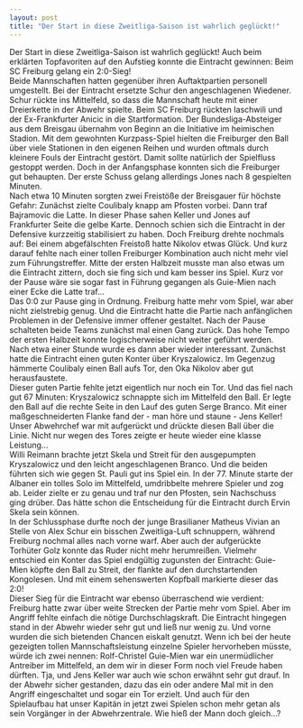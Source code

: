 ```yaml
---
layout: post
title: "Der Start in diese Zweitliga-Saison ist wahrlich geglückt!"
---
```


Der Start in diese Zweitliga-Saison ist wahrlich geglückt! Auch beim erklärten Topfavoriten auf den Aufstieg konnte die Eintracht gewinnen: Beim SC Freiburg gelang ein 2:0-Sieg!  
Beide Mannschaften hatten gegenüber ihren Auftaktpartien personell umgestellt. Bei der Eintracht ersetzte Schur den angeschlagenen Wiedener. Schur rückte ins Mittelfeld, so dass die Mannschaft heute mit einer Dreierkette in der Abwehr spielte. Beim SC Freiburg rückten Iaschwili und der Ex-Frankfurter Anicic in die Startformation. Der Bundesliga-Absteiger aus dem Breisgau übernahm von Beginn an die Initiative im heimischen Stadion. Mit dem gewohnten Kurzpass-Spiel hielten die Freiburger den Ball über viele Stationen in den eigenen Reihen und wurden oftmals durch kleinere Fouls der Eintracht gestört. Damit sollte natürlich der Spielfluss gestoppt werden. Doch in der Anfangsphase konnten sich die Freiburger gut behaupten. Der erste Schuss gelang allerdings Jones nach 8 gespielten Minuten.  
Nach etwa 10 Minuten sorgten zwei Freistöße der Breisgauer für höchste Gefahr: Zunächst zielte Coulibaly knapp am Pfosten vorbei. Dann traf Bajramovic die Latte. In dieser Phase sahen Keller und Jones auf Frankfurter Seite die gelbe Karte. Dennoch schien sich die Eintracht in der Defensive kurzzeitig stabilisiert zu haben. Doch Freiburg drehte nochmals auf: Bei einem abgefälschten Freistoß hatte Nikolov etwas Glück. Und kurz darauf fehlte nach einer tollen Freiburger Kombination auch nicht mehr viel zum Führungstreffer. Mitte der ersten Halbzeit musste man also etwas um die Eintracht zittern, doch sie fing sich und kam besser ins Spiel. Kurz vor der Pause wäre sie sogar fast in Führung gegangen als Guie-Mien nach einer Ecke die Latte traf...  
Das 0:0 zur Pause ging in Ordnung. Freiburg hatte mehr vom Spiel, war aber nicht zielstrebig genug. Und die Eintracht hatte die Partie nach anfänglichen Problemen in der Defensive immer offener gestaltet. Nach der Pause schalteten beide Teams zunächst mal einen Gang zurück. Das hohe Tempo der ersten Halbzeit konnte logischerweise nicht weiter geführt werden. Nach etwa einer Stunde wurde es dann aber wieder interessant. Zunächst hatte die Eintracht einen guten Konter über Kryszalowicz. Im Gegenzug hämmerte Coulibaly einen Ball aufs Tor, den Oka Nikolov aber gut herausfaustete.  
Dieser guten Partie fehlte jetzt eigentlich nur noch ein Tor. Und das fiel nach gut 67 Minuten: Kryszalowicz schnappte sich im Mittelfeld den Ball. Er legte den Ball auf die rechte Seite in den Lauf des guten Serge Branco. Mit einer maßgeschneiderten Flanke fand der - man höre und staune - Jens Keller! Unser Abwehrchef war mit aufgerückt und drückte diesen Ball über die Linie. Nicht nur wegen des Tores zeigte er heute wieder eine klasse Leistung...  
Willi Reimann brachte jetzt Skela und Streit für den ausgepumpten Kryszalowicz und den leicht angeschlagenen Branco. Und die beiden führten sich wie gegen St. Pauli gut ins Spiel ein. In der 77. Minute starte der Albaner ein tolles Solo im Mittelfeld, umdribbelte mehrere Spieler und zog ab. Leider zielte er zu genau und traf nur den Pfosten, sein Nachschuss ging drüber. Das hätte schon die Entscheidung für die Eintracht durch Ervin Skela sein können.  
In der Schlussphase durfte noch der junge Brasilianer Matheus Vivian an Stelle von Alex Schur ein bisschen Zweitliga-Luft schnuppern, während Freiburg nochmal alles nach vorne warf. Aber auch der aufgerückte Torhüter Golz konnte das Ruder nicht mehr herumreißen. Vielmehr entschied ein Konter das Spiel endgültig zugunsten der Eintracht: Guie-Mien köpfte den Ball zu Streit, der flankte auf den durchstartenden Kongolesen. Und mit einem sehenswerten Kopfball markierte dieser das 2:0!  
Dieser Sieg für die Eintracht war ebenso überraschend wie verdient: Freiburg hatte zwar über weite Strecken der Partie mehr vom Spiel. Aber im Angriff fehlte einfach die nötige Durchschlagskraft. Die Eintracht hingegen stand in der Abwehr wieder sehr gut und ließ nur wenig zu. Und vorne wurden die sich bietenden Chancen eiskalt genutzt. Wenn ich bei der heute gezeigten tollen Mannschaftsleistung einzelne Spieler hervorheben müsste, würde ich zwei nennen: Rolf-Christel Guie-Mien war ein unermüdlicher Antreiber im Mittelfeld, an dem wir in dieser Form noch viel Freude haben dürften. Tja, und Jens Keller war auch wie schon erwähnt sehr gut drauf. In der Abwehr sicher gestanden, dazu das ein oder andere Mal mit in den Angriff eingeschaltet und sogar ein Tor erzielt. Und auch für den Spielaufbau hat unser Kapitän in jetzt zwei Spielen schon mehr getan als sein Vorgänger in der Abwehrzentrale. Wie hieß der Mann doch gleich...?
